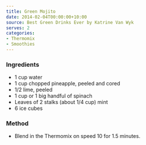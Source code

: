 ```yaml
---
title: Green Mojito
date: 2014-02-04T00:00:00+10:00
source: Best Green Drinks Ever by Katrine Van Wyk
serves: 2
categories:
- Thermomix
- Smoothies
---
```











### Ingredients

* 1 cup water
* 1 cup chopped pineapple, peeled and cored
* 1/2 lime, peeled
* 1 cup or 1 big handful of spinach
* Leaves of 2 stalks (about 1/4 cup) mint
* 6 ice cubes 

### Method

* Blend in the Thermomix on speed 10 for 1.5 minutes.
